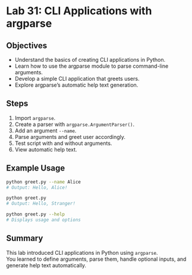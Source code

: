 # Lab 31: CLI Applications with argparse

## Objectives
- Understand the basics of creating CLI applications in Python.
- Learn how to use the argparse module to parse command-line arguments.
- Develop a simple CLI application that greets users.
- Explore argparse’s automatic help text generation.

## Steps
1. Import `argparse`.
2. Create a parser with `argparse.ArgumentParser()`.
3. Add an argument `--name`.
4. Parse arguments and greet user accordingly.
5. Test script with and without arguments.
6. View automatic help text.

## Example Usage
```bash
python greet.py --name Alice
# Output: Hello, Alice!

python greet.py
# Output: Hello, Stranger!

python greet.py --help
# Displays usage and options
```

## Summary
This lab introduced CLI applications in Python using `argparse`.  
You learned to define arguments, parse them, handle optional inputs, and generate help text automatically.  

